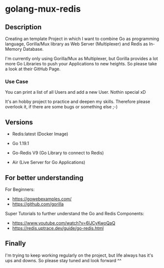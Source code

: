 # golang-mux-redis

## Description

Creating an template Project in which I want to combine Go as programming language, Gorilla/Mux library as Web Server (Multiplexer) and Redis as In-Memory Database.

I'm currently only using Gorilla/Mux as Multiplexer, but Gorilla provides a lot more Go Libraries to push your Applications to new heights. So please take a look at their GitHub Page.

### Use Case 

You can print a list of all Users and add a new User. Nothin special xD

It's an hobby project to practice and deepen my skills. Therefore please overlook it, if there are some bugs or something else ;-)

## Versions

- Redis:latest (Docker Image)
- Go 1.19.1
- Go-Redis V9 (Go Library to connect to Redis)

- Air (Live Server for Go Applications)

## For better understanding
For Beginners:
- https://gowebexamples.com/
- https://github.com/gorilla

Super Tutorials to further understand the Go and Redis Components:

- https://www.youtube.com/watch?v=6lJCyKwoQaQ
- https://redis.uptrace.dev/guide/go-redis.html

## Finally

I'm trying to keep working regularly on the project, but life always has it's ups and downs. So please stay tuned and look forward ^^